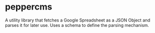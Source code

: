 peppercms
=========

A utility library that fetches a Google Spreadsheet as a JSON Object and parses it for later use. Uses a schema to define the parsing mechanism. 
